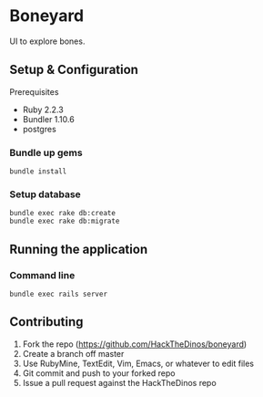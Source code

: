 Boneyard
============

UI to explore bones.

Setup & Configuration
-----------
Prerequisites
* Ruby 2.2.3
* Bundler 1.10.6
* postgres

### Bundle up gems
```
bundle install
```

### Setup database
```
bundle exec rake db:create
bundle exec rake db:migrate
```

Running the application
------------
### Command line

```
bundle exec rails server
```

Contributing
------------
1. Fork the repo (https://github.com/HackTheDinos/boneyard)
2. Create a branch off master
2. Use RubyMine, TextEdit, Vim, Emacs, or whatever to edit files
3. Git commit and push to your forked repo
4. Issue a pull request against the HackTheDinos repo
